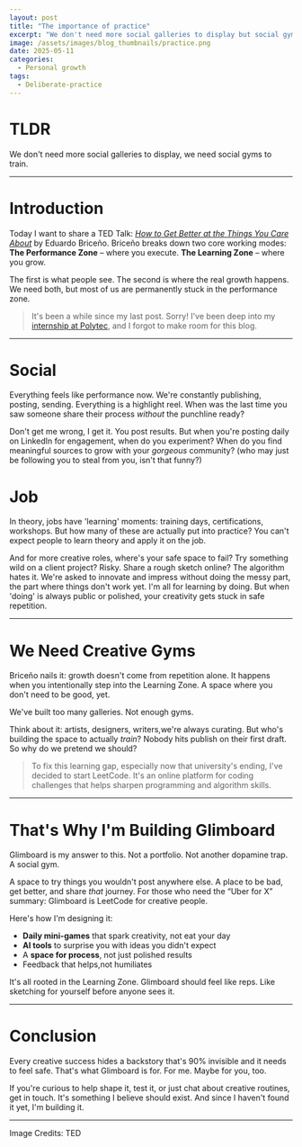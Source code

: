 ```yaml
---
layout: post
title: "The importance of practice"
excerpt: "We don't need more social galleries to display but social gyms to train.<br/>"
image: /assets/images/blog_thumbnails/practice.png
date: 2025-05-11
categories: 
  - Personal growth
tags:
  - Deliberate-practice
---
```


# TLDR
We don't need more social galleries to display, we need social gyms to train.

---

# Introduction

Today I want to share a TED Talk: [*How to Get Better at the Things You Care About*](https://www.youtube.com/watch?v=YKACzIrog24) by Eduardo Briceño. Briceño breaks down two core working modes:
**The Performance Zone** – where you execute.
**The Learning Zone** – where you grow.

The first is what people see. The second is where the real growth happens. We need both, but most of us are permanently stuck in the performance zone.

> It's been a while since my last post. Sorry! I've been deep into my [internship at Polytec](https://dariotortorici.github.io/portfolio/polytec/), and I forgot to make room for this blog.

---

# Social

Everything feels like performance now. We're constantly publishing, posting, sending. Everything is a highlight reel. When was the last time you saw someone share their process *without* the punchline ready?

Don't get me wrong, I get it. You post results. But when you're posting daily on LinkedIn for engagement, when do you experiment? When do you find meaningful sources to grow with your *gorgeous* community? (who may just be following you to steal from you, isn't that funny?)

# Job

In theory, jobs have 'learning' moments: training days, certifications, workshops. But how many of these are actually put into practice? You can't expect people to learn theory and apply it on the job.

And for more creative roles, where's your safe space to fail? Try something wild on a client project? Risky. Share a rough sketch online? The algorithm hates it. We're asked to innovate and impress without doing the messy part, the part where things don't work yet. I'm all for learning by doing. But when 'doing' is always public or polished, your creativity gets stuck in safe repetition.

---

# We Need Creative Gyms

Briceño nails it: growth doesn't come from repetition alone. It happens when you intentionally step into the Learning Zone. A space where you don't need to be good, yet.

We've built too many galleries. Not enough gyms.

Think about it: artists, designers, writers,we're always curating. But who's building the space to actually *train*? Nobody hits publish on their first draft. So why do we pretend we should?

> To fix this learning gap, especially now that university's ending, I've decided to start LeetCode. It's an online platform for coding challenges that helps sharpen programming and algorithm skills.

---

# That's Why I'm Building Glimboard

Glimboard is my answer to this. Not a portfolio. Not another dopamine trap. A social gym.

A space to try things you wouldn't post anywhere else. A place to be bad, get better, and share *that* journey. For those who need the “Uber for X” summary: Glimboard is LeetCode for creative people.

Here's how I'm designing it:

* **Daily mini-games** that spark creativity, not eat your day
* **AI tools** to surprise you with ideas you didn't expect
* A **space for process**, not just polished results
* Feedback that helps,not humiliates

It's all rooted in the Learning Zone. Glimboard should feel like reps. Like sketching for yourself before anyone sees it.

---

# Conclusion

Every creative success hides a backstory that's 90% invisible and it needs to feel safe. That's what Glimboard is for. For me. Maybe for you, too.

If you're curious to help shape it, test it, or just chat about creative routines, get in touch. It's something I believe should exist. And since I haven't found it yet, I'm building it.

---
Image Credits: TED
